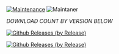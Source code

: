 [![Maintenance](https://img.shields.io/badge/Maintained%3F-yes-green.svg)](https://GitHub.com/Naereen/StrapDown.js/graphs/commit-activity)   ![Maintaner](https://img.shields.io/badge/maintainer-XtremeOrnob-blue)

*DOWNLOAD COUNT BY VERSION BELOW*

[![Github Releases (by Release)](https://img.shields.io/github/downloads/HyconOS-Releases/Beryllium/V3.5/total.svg)](https://GitHub.com/HyconOS-Releases/Beryllium/releases)

[![Github Releases (by Release)](https://img.shields.io/github/downloads/HyconOS-Releases/Beryllium/V3.0/total.svg)](https://GitHub.com/HyconOS-Releases/Beryllium/releases)

